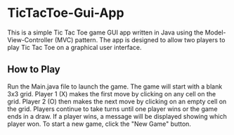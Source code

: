 # TicTacToe-Gui-App

This is a simple Tic Tac Toe game GUI app written in Java using the Model-View-Controller (MVC) pattern. The app is designed to allow two players to play Tic Tac Toe on a graphical user interface.

## How to Play

Run the Main.java file to launch the game.
The game will start with a blank 3x3 grid.
Player 1 (X) makes the first move by clicking on any cell on the grid.
Player 2 (O) then makes the next move by clicking on an empty cell on the grid.
Players continue to take turns until one player wins or the game ends in a draw.
If a player wins, a message will be displayed showing which player won.
To start a new game, click the "New Game" button.
